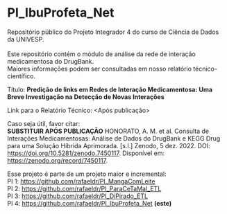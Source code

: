# PI_IbuProfeta_Net
Repositório público do Projeto Integrador 4 do curso de Ciência de Dados da UNIVESP.<br><br>
Este repositório contém o módulo de análise da rede de interação medicamentosa do DrugBank.<br>
Maiores informações podem ser consultadas em nosso relatório técnico-científico.

Título: <b>Predição de links em Redes de Interação Medicamentosa: Uma Breve Investigação na Detecção de Novas Interações</b>

Link para o Relatório Técnico: <Após publicação>

Caso seja útil, favor citar:<br>
<b>SUBSTITUIR APÓS PUBLICAÇÃO</b> HONORATO, A. M. et al. Consulta de Interações Medicamentosas: Análise de Dados do DrugBank e KEGG Drug para uma Solução Híbrida Aprimorada. [s.l.] Zenodo, 5 dez. 2022. DOI: https://doi.org/10.5281/zenodo.7450117. Disponível em: <https://zenodo.org/record/7450117>.

Esse projeto é parte de um projeto maior e incremental:<br>
PI 1: https://github.com/rafaeldr/PI_MangaComLeite<br>
PI 2: https://github.com/rafaeldr/PI_ParaCeTaMal_ETL<br>
PI 3: https://github.com/rafaeldr/PI_DiPirado_ETL<br>
PI 4: https://github.com/rafaeldr/PI_IbuProfeta_Net <b>(este)</b>
